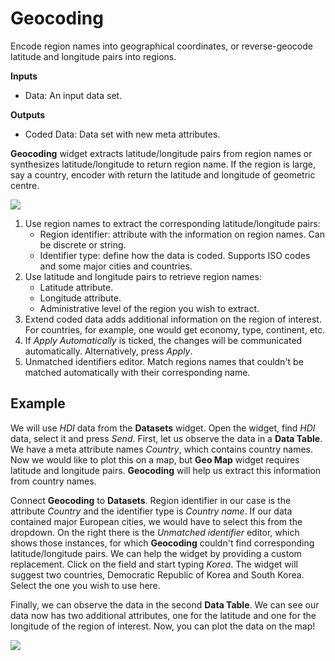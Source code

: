 Geocoding
=========

Encode region names into geographical coordinates, or reverse-geocode latitude and longitude pairs into regions.

**Inputs**
-  Data: An input data set.

**Outputs**
-  Coded Data: Data set with new meta attributes.


**Geocoding** widget extracts latitude/longitude pairs from region names or synthesizes latitude/longitude to return region name. If the region is large, say a country, encoder with return the latitude and longitude of geometric centre.

![](images/Geocoding-stamped.png)

1. Use region names to extract the corresponding latitude/longitude pairs:
   - Region identifier: attribute with the information on region names. Can be discrete or string.
   - Identifier type: define how the data is coded. Supports ISO codes and some major cities and countries.
2. Use latitude and longitude pairs to retrieve region names:
   - Latitude attribute.
   - Longitude attribute.
   - Administrative level of the region you wish to extract.
3. Extend coded data adds additional information on the region of interest. For countries, for example, one would get economy, type, continent, etc.
4. If *Apply Automatically* is ticked, the changes will be communicated automatically. Alternatively, press *Apply*.
5. Unmatched identifiers editor. Match regions names that couldn't be matched automatically with their corresponding name.

Example
-------

We will use *HDI* data from the **Datasets** widget. Open the widget, find *HDI* data, select it and press *Send*. First, let us observe the data in a **Data Table**. We have a meta attribute names *Country*, which contains country names. Now we would like to plot this on a map, but **Geo Map** widget requires latitude and longitude pairs. **Geocoding** will help us extract this information from country names.

Connect **Geocoding** to **Datasets**. Region identifier in our case is the attribute *Country* and the identifier type is *Country name*. If our data contained major European cities, we would have to select this from the dropdown. On the right there is the *Unmatched identifier* editor, which shows those instances, for which **Geocoding** couldn't find corresponding latitude/longitude pairs. We can help the widget by providing a custom replacement. Click on the field and start typing *Korea*. The widget will suggest two countries, Democratic Republic of Korea and South Korea. Select the one you wish to use here.

Finally, we can observe the data in the second **Data Table**. We can see our data now has two additional attributes, one for the latitude and one for the longitude of the region of interest. Now, you can plot the data on the map!

![](images/Geocoding-Example.png)

